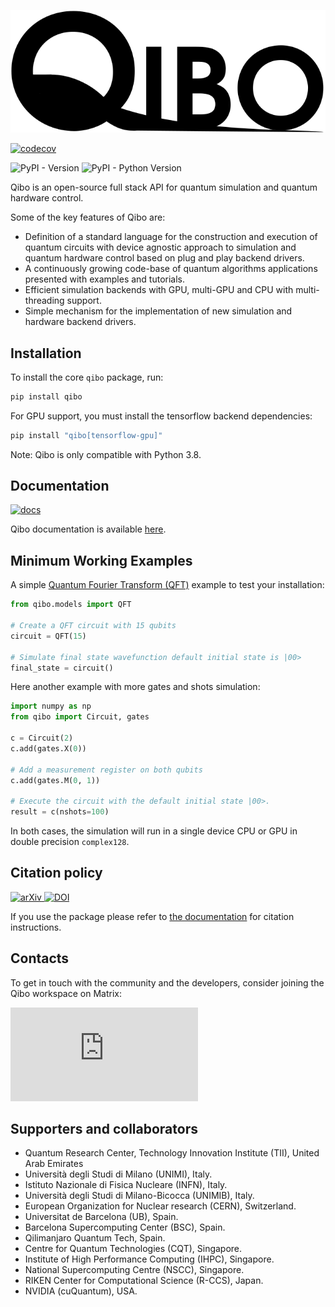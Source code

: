 ![Logo](https://github.com/qiboteam/qibo/blob/master/doc/source/_static/qibo_logo_dark.svg)


[
![codecov](https://codecov.io/gh/qiboteam/qibo/branch/master/graph/badge.svg?token=1EKZKVEVX0)
](https://codecov.io/gh/qiboteam/qibo)

![PyPI - Version](https://img.shields.io/pypi/v/qibo)
![PyPI - Python Version](https://img.shields.io/pypi/pyversions/qibo)


Qibo is an open-source full stack API for quantum simulation and quantum hardware control.

Some of the key features of Qibo are:
- Definition of a standard language for the construction and execution of quantum circuits with device agnostic approach to simulation and quantum hardware control based on plug and play backend drivers.
- A continuously growing code-base of quantum algorithms applications presented with examples and tutorials.
- Efficient simulation backends with GPU, multi-GPU and CPU with multi-threading support.
- Simple mechanism for the implementation of new simulation and hardware backend drivers.

## Installation

To install the core `qibo` package, run:
```bash
pip install qibo
```
For GPU support, you must install the tensorflow backend dependencies:
```bash
pip install "qibo[tensorflow-gpu]"
```
Note: Qibo is only compatible with Python 3.8.

## Documentation

[
![docs](https://github.com/qiboteam/qibo/actions/workflows/publish.yml/badge.svg)
](https://qibo.science/qibo/stable/)

Qibo documentation is available [here](https://qibo.science).

## Minimum Working Examples

A simple [Quantum Fourier Transform (QFT)](https://en.wikipedia.org/wiki/Quantum_Fourier_transform) example to test your installation:
```python
from qibo.models import QFT

# Create a QFT circuit with 15 qubits
circuit = QFT(15)

# Simulate final state wavefunction default initial state is |00>
final_state = circuit()
```

Here another example with more gates and shots simulation:

```python
import numpy as np
from qibo import Circuit, gates

c = Circuit(2)
c.add(gates.X(0))

# Add a measurement register on both qubits
c.add(gates.M(0, 1))

# Execute the circuit with the default initial state |00>.
result = c(nshots=100)
```

In both cases, the simulation will run in a single device CPU or GPU in double precision `complex128`.

## Citation policy
[
![arXiv](https://img.shields.io/badge/arXiv-2009.01845-b31b1b.svg)
](https://arxiv.org/abs/2009.01845)
[
![DOI](https://zenodo.org/badge/241307936.svg)
](https://zenodo.org/badge/latestdoi/241307936)

If you use the package please refer to [the documentation](https://qibo.science/qibo/stable/appendix/citing-qibo.html#publications) for citation instructions.

## Contacts

To get in touch with the community and the developers, consider joining the Qibo workspace on Matrix:

[
![Matrix](https://img.shields.io/matrix/qibo%3Amatrix.org?logo=matrix)
](https://matrix.to/#/#qibo:matrix.org)

## Supporters and collaborators

- Quantum Research Center, Technology Innovation Institute (TII), United Arab Emirates
- Università degli Studi di Milano (UNIMI), Italy.
- Istituto Nazionale di Fisica Nucleare (INFN), Italy.
- Università degli Studi di Milano-Bicocca (UNIMIB), Italy.
- European Organization for Nuclear research (CERN), Switzerland.
- Universitat de Barcelona (UB), Spain.
- Barcelona Supercomputing Center (BSC), Spain.
- Qilimanjaro Quantum Tech, Spain.
- Centre for Quantum Technologies (CQT), Singapore.
- Institute of High Performance Computing (IHPC), Singapore.
- National Supercomputing Centre (NSCC), Singapore.
- RIKEN Center for Computational Science (R-CCS), Japan.
- NVIDIA (cuQuantum), USA.